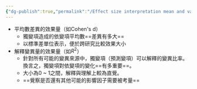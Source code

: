 ```yaml
---
{"dg-publish":true,"permalink":"/Effect size interpretation mean and variance/","title":"效果量的解釋：平均數與變異數的差異","tags":["隨筆","research","statistic"],"created":"2024-10-28T12:04","updated":"2024-10-28T12:24"}
---
```



- 平均數差異的效果量（如Cohen's d）
    - 獨變項造成的依變項平均數==差異有多大==
    - 以標準差單位表示，便於跨研究比較效果大小
- 解釋變異量的效果量（如$R^2$）
    - 針對所有可能的變異來源中，獨變項（預測變項）可以解釋的變異比率。換言之，獨變項對依變項的變化==有多重要==。
    - 大小為0 ~ 1之間，解釋與理解上較為直覺。
    - ==覺察是否還有其他可能的影響因子需要被考量==